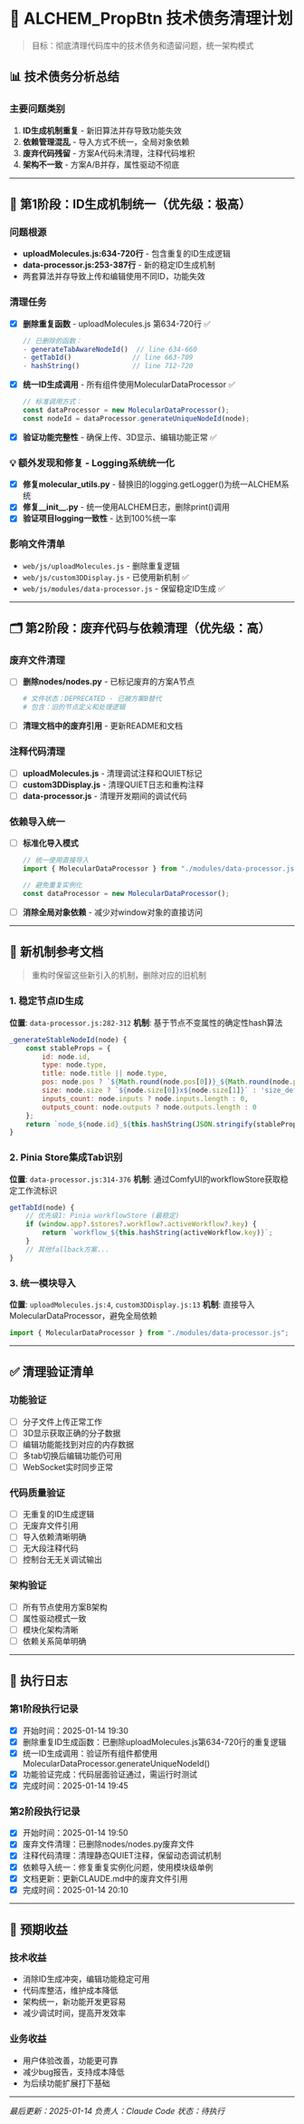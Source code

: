 # 🧹 ALCHEM_PropBtn 技术债务清理计划

> 目标：彻底清理代码库中的技术债务和遗留问题，统一架构模式

## 📊 技术债务分析总结

### 主要问题类别
1. **ID生成机制重复** - 新旧算法并存导致功能失效
2. **依赖管理混乱** - 导入方式不统一，全局对象依赖
3. **废弃代码残留** - 方案A代码未清理，注释代码堆积
4. **架构不一致** - 方案A/B并存，属性驱动不彻底

---

## 🎯 第1阶段：ID生成机制统一（优先级：极高）

### 问题根源
- **uploadMolecules.js:634-720行** - 包含重复的ID生成逻辑
- **data-processor.js:253-387行** - 新的稳定ID生成机制
- 两套算法并存导致上传和编辑使用不同ID，功能失效

### 清理任务
- [x] **删除重复函数** - uploadMolecules.js 第634-720行 ✅
  ```javascript
  // 已删除的函数：
  - generateTabAwareNodeId()  // line 634-660
  - getTabId()               // line 663-709  
  - hashString()             // line 712-720
  ```

- [x] **统一ID生成调用** - 所有组件使用MolecularDataProcessor ✅
  ```javascript
  // 标准调用方式：
  const dataProcessor = new MolecularDataProcessor();
  const nodeId = dataProcessor.generateUniqueNodeId(node);
  ```

- [x] **验证功能完整性** - 确保上传、3D显示、编辑功能正常 ✅

### 💡 **额外发现和修复** - Logging系统统一化
- [x] **修复molecular_utils.py** - 替换旧的logging.getLogger()为统一ALCHEM系统
- [x] **修复__init__.py** - 统一使用ALCHEM日志，删除print()调用
- [x] **验证项目logging一致性** - 达到100%统一率

### 影响文件清单
- `web/js/uploadMolecules.js` - 删除重复逻辑
- `web/js/custom3DDisplay.js` - 已使用新机制 ✅
- `web/js/modules/data-processor.js` - 保留稳定ID生成 ✅

---

## 🗂️ 第2阶段：废弃代码与依赖清理（优先级：高）

### 废弃文件清理
- [ ] **删除nodes/nodes.py** - 已标记废弃的方案A节点
  ```python
  # 文件状态：DEPRECATED - 已被方案B替代
  # 包含：旧的节点定义和处理逻辑
  ```

- [ ] **清理文档中的废弃引用** - 更新README和文档

### 注释代码清理
- [ ] **uploadMolecules.js** - 清理调试注释和QUIET标记
- [ ] **custom3DDisplay.js** - 清理QUIET日志和重构注释
- [ ] **data-processor.js** - 清理开发期间的调试代码

### 依赖导入统一
- [ ] **标准化导入模式**
  ```javascript
  // 统一使用直接导入
  import { MolecularDataProcessor } from "./modules/data-processor.js";
  
  // 避免重复实例化
  const dataProcessor = new MolecularDataProcessor();
  ```

- [ ] **消除全局对象依赖** - 减少对window对象的直接访问

---

## 🔧 新机制参考文档

> 重构时保留这些新引入的机制，删除对应的旧机制

### 1. 稳定节点ID生成
**位置**: `data-processor.js:282-312`
**机制**: 基于节点不变属性的确定性hash算法
```javascript
_generateStableNodeId(node) {
    const stableProps = {
        id: node.id,
        type: node.type,
        title: node.title || node.type,
        pos: node.pos ? `${Math.round(node.pos[0])}_${Math.round(node.pos[1])}` : 'pos_unknown',
        size: node.size ? `${node.size[0]}x${node.size[1]}` : 'size_default',
        inputs_count: node.inputs ? node.inputs.length : 0,
        outputs_count: node.outputs ? node.outputs.length : 0
    };
    return `node_${node.id}_${this.hashString(JSON.stringify(stableProps))}`;
}
```

### 2. Pinia Store集成Tab识别
**位置**: `data-processor.js:314-376`
**机制**: 通过ComfyUI的workflowStore获取稳定工作流标识
```javascript
getTabId(node) {
    // 优先级1: Pinia workflowStore (最稳定)
    if (window.app?.$stores?.workflow?.activeWorkflow?.key) {
        return `workflow_${this.hashString(activeWorkflow.key)}`;
    }
    // 其他fallback方案...
}
```

### 3. 统一模块导入
**位置**: `uploadMolecules.js:4`, `custom3DDisplay.js:13`
**机制**: 直接导入MolecularDataProcessor，避免全局依赖
```javascript
import { MolecularDataProcessor } from "./modules/data-processor.js";
```

---

## ✅ 清理验证清单

### 功能验证
- [ ] 分子文件上传正常工作
- [ ] 3D显示获取正确的分子数据
- [ ] 编辑功能能找到对应的内存数据
- [ ] 多tab切换后编辑功能仍可用
- [ ] WebSocket实时同步正常

### 代码质量验证
- [ ] 无重复的ID生成逻辑
- [ ] 无废弃文件引用
- [ ] 导入依赖清晰明确
- [ ] 无大段注释代码
- [ ] 控制台无无关调试输出

### 架构验证
- [ ] 所有节点使用方案B架构
- [ ] 属性驱动模式一致
- [ ] 模块化架构清晰
- [ ] 依赖关系简单明确

---

## 📝 执行日志

### 第1阶段执行记录
- [x] 开始时间：2025-01-14 19:30
- [x] 删除重复ID生成函数：已删除uploadMolecules.js第634-720行的重复逻辑
- [x] 统一ID生成调用：验证所有组件都使用MolecularDataProcessor.generateUniqueNodeId()
- [x] 功能验证完成：代码层面验证通过，需运行时测试
- [x] 完成时间：2025-01-14 19:45

### 第2阶段执行记录
- [x] 开始时间：2025-01-14 19:50
- [x] 废弃文件清理：已删除nodes/nodes.py废弃文件
- [x] 注释代码清理：清理静态QUIET注释，保留动态调试机制
- [x] 依赖导入统一：修复重复实例化问题，使用模块级单例
- [x] 文档更新：更新CLAUDE.md中的废弃文件引用
- [x] 完成时间：2025-01-14 20:10

---

## 🎯 预期收益

### 技术收益
- 消除ID生成冲突，编辑功能稳定可用
- 代码库整洁，维护成本降低
- 架构统一，新功能开发更容易
- 减少调试时间，提高开发效率

### 业务收益
- 用户体验改善，功能更可靠
- 减少bug报告，支持成本降低
- 为后续功能扩展打下基础

---

*最后更新：2025-01-14*
*负责人：Claude Code*
*状态：待执行*